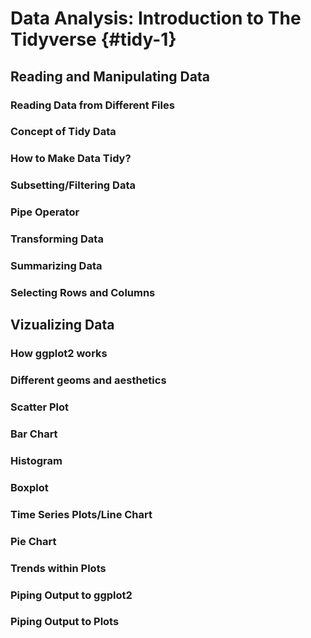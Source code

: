# Data Analysis: Introduction to The Tidyverse {#tidy-1}

## Reading and Manipulating Data

### Reading Data from Different Files

### Concept of Tidy Data

### How to Make Data Tidy? 

### Subsetting/Filtering Data

### Pipe Operator

### Transforming Data

### Summarizing Data

### Selecting Rows and Columns


## Vizualizing Data

### How ggplot2 works 

### Different geoms and aesthetics

### Scatter Plot 

### Bar Chart 

### Histogram 

### Boxplot 

### Time Series Plots/Line Chart 

### Pie Chart 

### Trends within Plots 

### Piping Output to ggplot2

### Piping Output to Plots
